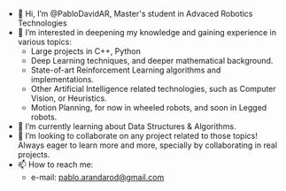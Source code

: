 - 👋 Hi, I’m @PabloDavidAR, Master's student in Advaced Robotics Technologies
- 👀 I’m interested in deepening my knowledge and gaining experience in various topics:
    - Large projects in C++, Python 
    - Deep Learning techniques, and deeper mathematical background.
    - State-of-art Reinforcement Learning algorithms and implementations.
    - Other Artificial Intelligence related technologies, such as Computer Vision, or Heuristics.
    - Motion Planning, for now in wheeled robots, and soon in Legged robots.
- 🌱 I’m currently learning about Data Structures & Algorithms.
- 💞️ I’m looking to collaborate on any project related to those topics! Always eager to learn more and more, specially by collaborating in real projects.
- 📫 How to reach me:
    - e-mail: pablo.arandarod@gmail.com

<!---
PabloDavidAR/PabloDavidAR is a ✨ special ✨ repository because its `README.md` (this file) appears on your GitHub profile.
You can click the Preview link to take a look at your changes.
--->
